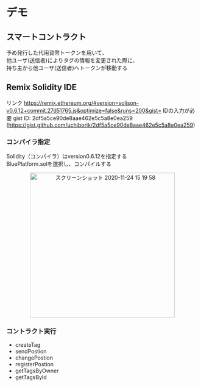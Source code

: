 # デモ
## スマートコントラクト

予め発行した代用貨幣トークンを用いて、</br>
他ユーザ(送信者)によりタグの情報を変更された際に、</br>
持ち主から他ユーザ(送信者)へトークンが移動する

## Remix Solidity IDE
リンク
https://remix.ethereum.org/#version=soljson-v0.6.12+commit.27d51765.js&optimize=false&runs=200&gist=
IDの入力が必要
gist ID: 2df5a5ce90de8aae462e5c5a8e0ea259
(https://gist.github.com/uchiborik/2df5a5ce90de8aae462e5c5a8e0ea259)

### コンパイラ指定
Solidity（コンパイラ）はversion0.6.12を指定する</br>
BluePlatform.solを選択し、コンパイルする

<div align="center">
<img width="380" alt="スクリーンショット 2020-11-24 15 19 58" src="https://user-images.githubusercontent.com/26053360/100056319-d500ad80-2e68-11eb-9fb5-5952646a840b.png"> 
</div>


### コントラクト実行
- createTag
- sendPostion
- changePostion
- registerPostion
- getTagsByOwner
- getTagsById
